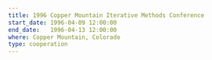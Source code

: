 ```yaml
---
title: 1996 Copper Mountain Iterative Methods Conference
start_date: 1996-04-09 12:00:00
end_date:   1996-04-13 12:00:00
where: Copper Mountain, Colorado
type: cooperation
---
```


